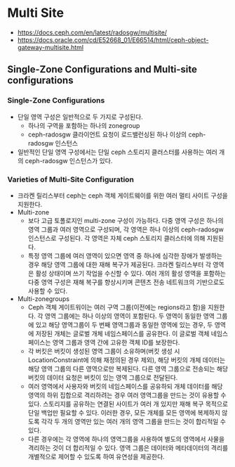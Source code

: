 
# Multi Site

- https://docs.ceph.com/en/latest/radosgw/multisite/
- https://docs.oracle.com/cd/E52668_01/E66514/html/ceph-object-gateway-multisite.html


## Single-Zone Configurations and Multi-site configurations
### Single-Zone Configurations
- 단일 영역 구성은 일반적으로 두 가지로 구성된다.
    - 하나의 구역을 포함하는 하나의 zonegroup
    - ceph-radosgw 클라이언트 요청이 로드밸런싱된 하나 이상의 ceph-radosgw 인스턴스
- 일반적인 단일 영역 구성에서는 단일 ceph 스토리지 클러스터를 사용하는 여러 개의 ceph-radosgw 인스턴스가 있다.

### Varieties of Multi-Site Configuration
- 크라켄 릴리스부터 ceph는 ceph 객체 게이트웨이를 위한 여러 멀티 사이트 구성을 지원한다.
- Multi-zone
    - 보다 고급 토폴로지인 multi-zone 구성이 가능하다. 다중 영역 구성은 하나의 영역 그룹과 여러 영역으로 구성되며, 각 영역은 하나 이상의 ceph-radosgw 인스턴스로 구성된다. 각 영역은 자체 ceph 스토리지 클러스터에 의해 지원된다.
    - 특정 영역 그룹에 여러 영역이 있으면 영역 중 하나에 심각한 장애가 발생하는 경우 해당 영역 그룹에 대한 재해 복구가 제공된다. 크라켄 릴리스부터 각 영역은 활성 상태이며 쓰기 작업을 수신할 수 있다. 여러 개의 활성 영역을 포함하는 다중 영역 구성은 재해 복구를 향상시키며 콘텐츠 전송 네트워크의 기반으로도 사용할 수 있다.
- Multi-zonegroups
    - Ceph 객체 게이트워이는 여러 구역 그룹(이전에는 regions라고 함)을 지원한다. 각 영역 그룹에는 하나 이상의 영역이 포함된다. 두 영역이 동일한 영역 그룹에 있고 해당 영역그룹이 두 번째 영역그룹과 동일한 영역에 있는 경우, 두 영역에 저장된 개체는 글로벌 개체 네임스페이스를 공유한다. 이 글로벌 객체 네임스페이스는 영역 그룹과 영역 간에 고유한 객체 ID를 보장한다.
    - 각 버킷은 버킷이 생성된 영역 그룹이 소유하며(버킷 생성 시 LocationConstraint에 의해 재정의된 경우 제외), 해당 버킷의 개체 데이터는 해당 영역 그룹의 다른 영역으로만 복제된다. 다른 영역 그룹으로 전송되는 해당 버킷의 데이터 요청은 버킷이 있는 영역 그룹으로 전달된다.
    - 여러 영역에서 사용자와 버킷의 네임스페이스를 공유하되 개체 데이터를 해당 영역의 하위 집합으로 격리하려는 경우 여러 영역그룹을 만드는 것이 유용할 수 있다. 스토리지를 공유하는 연결된 사이트가 여러 개 있지만 재해 복구 목적으로 단일 백업만 필요할 수 있다. 이러한 경우, 모든 개체를 모든 영역에 복제하지 않도록 각각 두 개의 영역만 있는 여러 개의 영역 그룹을 만드는 것이 합리적일 수 있다.
    - 다른 경우에는 각 영역에 하나의 영역그룹을 사용하여 별도의 영역에서 사물을 격리하는 것이 더 합리적일 수 있다. 영역 그룹은 데이터와 메타데이터의 격리를 개별적으로 제어할 수 있도록 하여 유연성을 제공한다.